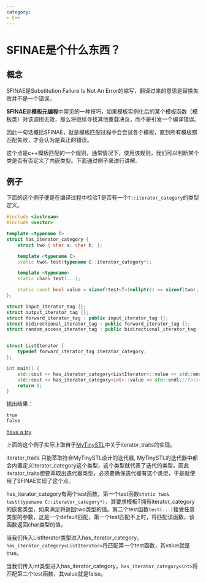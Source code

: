 ```yaml
---
category: 
- C++
---
```


# SFINAE是个什么东西？

## 概念

SFINAE是Substitution Failure Is Not An Error的缩写，翻译过来的意思是替换失败并不是一个错误。

**SFINAE**是**模板元编程**中常见的一种技巧，如果模板实例化后的某个模板函数（模板类）对该调用无效，那么将继续寻找其他重载决议，而不是引发一个编译错误。

因此一句话概括SFINAE，就是模板匹配过程中会尝试各个模板，直到所有模板都匹配失败，才会认为是真正的错误。

这个点是c++模板匹配的一个规则，通常情况下，使用该规则，我们可以判断某个类是否有否定义了内嵌类型。下面通过例子来进行讲解。

## 例子

下面的这个例子便是在编译过程中检验T是否有一个```T::iterator_category```的类型定义。

```cpp
#include <iostream>
#include <vector>

template <typename T>
struct has_iterator_category {
    struct two { char a; char b; };

    template <typename C>
    static two& test(typename C::iterator_category*);

    template <typename>
    static char& test(...);

    static const bool value = sizeof(test<T>(nullptr)) == sizeof(two);
};

struct input_iterator_tag {};
struct output_iterator_tag {};
struct forward_iterator_tag : public input_iterator_tag {};
struct bidirectional_iterator_tag : public forward_iterator_tag {};
struct random_access_iterator_tag : public bidirectional_iterator_tag {};


struct ListIterator {
    typedef forward_iterator_tag iterator_category;
};

int main() {
    std::cout << has_iterator_category<ListIterator>::value << std::endl;//true
    std::cout << has_iterator_category<int>::value << std::endl;//false
    return 0;
}
```

输出结果：
```
true
false
```

[have a try](https://godbolt.org/z/6GG9YWjWq)

上面的这个例子实际上取自于[MyTinySTL](https://github.com/Alinshans/MyTinySTL)中关于iterator_traits的实现。

iterator_traits 只能萃取符合MyTinySTL设计的迭代器, MyTinySTL的迭代器中都会内置定义iterator_category这个类型，这个类型就代表了迭代的类型。因此iterator_traits想要萃取出迭代器类型，必须要确保迭代器有这个类型，于是就使用了SFINAE实现了这个点。

has_iterator_category有两个test函数，第一个test函数```static two& test(typename C::iterator_category*)```，其要求模板T拥有iterator_category的嵌套类型，如果满足将返回two类型的值。第二个test函数```test(...)```接受任意类型的参数，这是一个default匹配，第一个test匹配不上时，将匹配该函数，该函数返回char类型的值。

当我们传入ListIterator类型进入has_iterator_category，```has_iterator_category<ListIterator>```将匹配第一个test函数，其value就是true。

当我们传入int类型进入has_iterator_category，```has_iterator_category<int>```将匹配第二个test函数，其value就是false。
